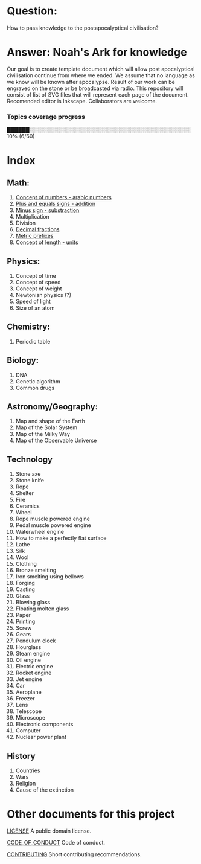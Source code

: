# Question:
How to pass knowledge to the postapocalyptical civilisation?

# Answer: Noah's Ark for knowledge
Our goal is to create template document which will allow post apocalyptical civilisation continue from where we ended. We assume that no language as we know will be known after apocalypse. Result of our work can be engraved on the stone or be broadcasted via radio. This repository will consist of list of SVG files that will represent each page of the document. Recomended editor is Inkscape. Collaborators are welcome. 

### Topics coverage progress
██████░░░░░░░░░░░░░░░░░░░░░░░░░░░░░░░░░░░░░░░░░░░ 10% (6/60)

# Index
## Math:

1. [Concept of numbers - arabic numbers](Math/1.%20Concept%20of%20numbers%20-%20arabic%20numbers.svg)
2. [Plus and equals signs - addition](Math/2.%20Plus%20and%20equals%20signs%20-%20addition.svg)
3. [Minus sign - substraction](Math/3.%20Minus%20sign%20-%20substraction.svg)
4. Multiplication
5. Division
6. [Decimal fractions](Math/6.%20Decimal%20fractions.svg)
7. [Metric prefixes](Math/7.%20Metric%20prefixes.svg)
8. [Concept of length - units](Math/8.%20Concept%20of%20length%20-%20units.svg)

## Physics:

1. Concept of time
2. Concept of speed
3. Concept of weight
4. Newtonian physics (?)
5. Speed of light
6. Size of an atom

## Chemistry:

1. Periodic table

## Biology:

1. DNA
2. Genetic algorithm
3. Common drugs

## Astronomy/Geography:

1. Map and shape of the Earth
2. Map of the Solar System
3. Map of the Milky Way
4. Map of the Observable Universe

## Technology

1. Stone axe
2. Stone knife
3. Rope
4. Shelter
5. Fire
6. Ceramics
7. Wheel
8. Rope muscle powered engine
9. Pedal muscle powered engine
10. Waterwheel engine
11. How to make a perfectly flat surface
12. Lathe
13. Silk
14. Wool
15. Clothing
16. Bronze smelting
17. Iron smelting using bellows
18. Forging
19. Casting
20. Glass
21. Blowing glass
22. Floating molten glass
23. Paper
24. Printing
25. Screw
26. Gears
27. Pendulum clock
28. Hourglass
29. Steam engine
30. Oil engine
31. Electric engine
32. Rocket engine
33. Jet engine
34. Car
35. Aeroplane
36. Freezer
37. Lens
38. Telescope
39. Microscope
40. Electronic components
41. Computer
42. Nuclear power plant 

## History

1. Countries
2. Wars
3. Religion
4. Cause of the extinction

# Other documents for this project
[LICENSE](LICENSE) A public domain license.

[CODE_OF_CONDUCT](CODE_OF_CONDUCT.md) Code of conduct.

[CONTRIBUTING](CONTRIBUTING.md) Short contributing recommendations.

